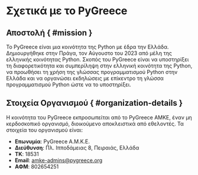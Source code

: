 # Σχετικά με το PyGreece

## Αποστολή { #mission }

Το PyGreece είναι μια κοινότητα της Python με έδρα την Ελλάδα. Δημιουργήθηκε στην Πράγα,
τον Αύγουστο του 2023 από μέλη της ελληνικής κοινότητας Python. Σκοπός του PyGreece είναι
να υποστηρίξει τη διαφορετικότητα και συμπερίληψη στην ελληνική κοινότητα της Python, να
προωθήσει τη χρήση της γλώσσας προγραμματισμού Python στην Ελλάδα και να οργανώσει
εκδηλώσεις με επίκεντρο τη γλώσσα προγραμματισμού Python ώστε να το υποστηρίξει.

## Στοιχεία Οργανισμού { #organization-details }

Η κοινότητα του PyGreece εκπροσωπείται από το PyGreece AMKE, έναν μη κερδοσκοπικό
οργανισμό, διοικούμενο αποκλειστικά από εθελοντές. Τα στοιχεία του οργανισμού είναι:

- **Επωνυμία**: PyGreece A.M.K.E.
- **Διεύθυνση**: Πλ. Ιπποδάμειας 8, Πειραιάς, Ελλάδα
- **ΤΚ**: 18531
- **Email**: amke-admins@pygreece.org
- **ΑΦΜ**: 802654251
